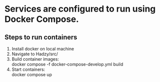 
# Services are configured to run using Docker Compose.

## Steps to run containers
1. Install docker on local machine
2. Navigate to Hadzy/src/
3. Build container images:<br>
docker compose -f docker-compose-develop.yml build
4. Start containers:<br>
docker compose up
